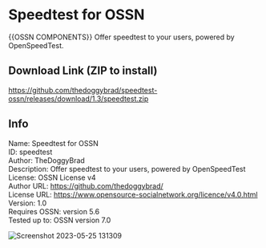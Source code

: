 # Speedtest for OSSN
{{OSSN COMPONENTS}} Offer speedtest to your users, powered by OpenSpeedTest.

## Download Link (ZIP to install)
https://github.com/thedoggybrad/speedtest-ossn/releases/download/1.3/speedtest.zip

## Info
Name: Speedtest for OSSN
<br>
ID: speedtest
<br>
Author: TheDoggyBrad
<br>
Description: Offer speedtest to your users, powered by OpenSpeedTest
<br>
License: OSSN License v4
<br>
Author URL: https://github.com/thedoggybrad/
<br>
License URL: https://www.opensource-socialnetwork.org/licence/v4.0.html
<br>
Version: 1.0
<br>
Requires OSSN: version 5.6
<br>
Tested up to: OSSN version 7.0


![Screenshot 2023-05-25 131309](https://picallow.com/wp-content/uploads/2023/05/2023-05-26_647077ac9f4c5_speedtest.jpg)
